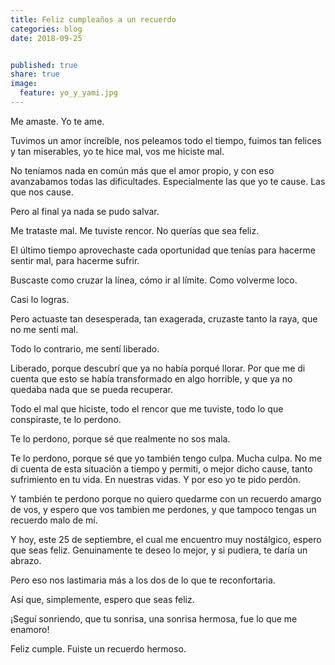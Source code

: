 ```yaml
---
title: Feliz cumpleaños a un recuerdo
categories: blog
date: 2018-09-25


published: true
share: true
image:
  feature: yo_y_yami.jpg
---
```

Me amaste. Yo te ame.

Tuvimos un amor increíble, nos peleamos todo el tiempo, fuimos tan felices y tan miserables, yo te hice mal, vos me hiciste mal.

No teníamos nada en común más que el amor propio, y con eso avanzabamos todas las dificultades. Especialmente las que yo te cause. Las que nos cause.

Pero al final ya nada se pudo salvar.

Me trataste mal. Me tuviste rencor. No querías que sea feliz. 

El último tiempo aprovechaste cada oportunidad que tenías para hacerme sentir mal, para hacerme sufrir.

Buscaste como cruzar la línea, cómo ir al límite. Como volverme loco.

Casi lo logras.

Pero actuaste tan desesperada, tan exagerada, cruzaste tanto la raya, que no me sentí mal.

Todo lo contrario, me sentí liberado.

Liberado, porque descubrí que ya no había porqué llorar. Por que me di cuenta que esto se había transformado en algo horrible, y que ya no quedaba nada que se pueda recuperar.

Todo el mal que hiciste, todo el rencor que me tuviste, todo lo que conspiraste, te lo perdono.

Te lo perdono, porque sé que realmente no sos mala. 

Te lo perdono, porque sé que yo también tengo culpa. Mucha culpa. No me di cuenta de esta situación a tiempo y permiti, o mejor dicho cause, tanto sufrimiento en tu vida. En nuestras vidas. Y por eso yo te pido perdón.

Y también te perdono porque no quiero quedarme con un recuerdo amargo de vos, y espero que vos tambien me perdones, y que tampoco tengas un recuerdo malo de mí.

Y hoy, este 25 de septiembre, el cual me encuentro muy nostálgico, espero que seas feliz. Genuinamente te deseo lo mejor, y si pudiera, te daría un abrazo.

Pero eso nos lastimaria más a los dos de lo que te reconfortaria.

Así que, simplemente, espero que seas feliz.

¡Seguí sonriendo, que tu sonrisa, una sonrisa hermosa, fue lo que me enamoro!

Feliz cumple. Fuiste un recuerdo hermoso.
